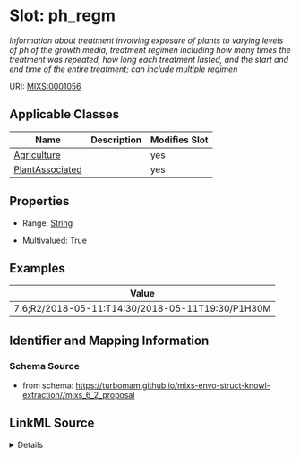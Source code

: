 # Slot: ph_regm


_Information about treatment involving exposure of plants to varying levels of ph of the growth media, treatment regimen including how many times the treatment was repeated, how long each treatment lasted, and the start and end time of the entire treatment; can include multiple regimen_



URI: [MIXS:0001056](https://w3id.org/mixs/0001056)



<!-- no inheritance hierarchy -->




## Applicable Classes

| Name | Description | Modifies Slot |
| --- | --- | --- |
[Agriculture](Agriculture.md) |  |  yes  |
[PlantAssociated](PlantAssociated.md) |  |  yes  |







## Properties

* Range: [String](String.md)

* Multivalued: True






## Examples

| Value |
| --- |
| 7.6;R2/2018-05-11:T14:30/2018-05-11T19:30/P1H30M |

## Identifier and Mapping Information







### Schema Source


* from schema: https://turbomam.github.io/mixs-envo-struct-knowl-extraction//mixs_6_2_proposal




## LinkML Source

<details>
```yaml
name: ph_regm
description: Information about treatment involving exposure of plants to varying levels
  of ph of the growth media, treatment regimen including how many times the treatment
  was repeated, how long each treatment lasted, and the start and end time of the
  entire treatment; can include multiple regimen
title: pH regimen
notes:
- ph
- regimen
examples:
- value: 7.6;R2/2018-05-11:T14:30/2018-05-11T19:30/P1H30M
from_schema: https://turbomam.github.io/mixs-envo-struct-knowl-extraction//mixs_6_2_proposal
rank: 1000
slot_uri: MIXS:0001056
multivalued: true
alias: ph_regm
domain_of:
- Agriculture
- PlantAssociated
range: string

```
</details>